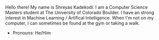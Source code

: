 Hello there! My name is Shreyas Kadekodi. I am a Computer Science Masters student at The University of Colorado Boulder. I have an strong interest in Machine Learning / Artifical Intelligence. When I'm not on my computer, I can sometimes be found at the gym or taking a walk.

- Pronouns: He/Him
<!--
**Kadekool/Kadekool** is a ✨ _special_ ✨ repository because its `README.md` (this file) appears on your GitHub profile.

Here are some ideas to get you started:


- 🌱 I’m currently learning ...
- 👯 I’m looking to collaborate on ...
- 🤔 I’m looking for help with ...
- 💬 Ask me about ...
- 📫 How to reach me: ...
- ⚡ Fun fact: ...
-->
